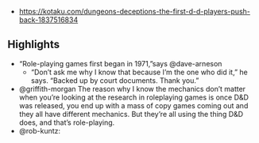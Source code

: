 
- https://kotaku.com/dungeons-deceptions-the-first-d-d-players-push-back-1837516834
  
## Highlights

- “Role-playing games first began in 1971,”says @dave-arneson
  - “Don’t ask me why I know that because I’m the one who did it,” he says. “Backed up by court documents. Thank you.”
- @griffith-morgan The reason why I know the mechanics don’t matter when you’re looking at the research in roleplaying games is once D&D was released, you end up with a mass of copy games coming out and they all have different mechanics. But they’re all using the thing D&D does, and that’s role-playing. 
- @rob-kuntz:  

